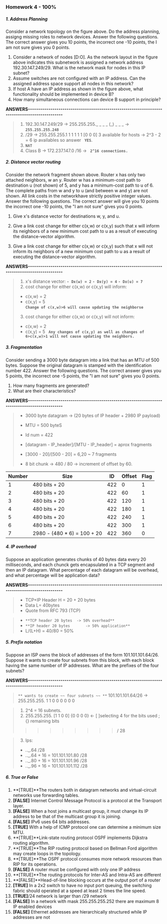 ### Homework 4	- 100%

##### 1. Address Planning 
Consider a network topology on the figure above. Do the address planning, assigng missing roles to network devices. Answer the following questions. The correct answer gives you 10 points, the incorrect one -10 points, the I am not sure gives you 0 points.

1. Consider a network of nodes [D:O]. As the network layout in the figure above indicates this subnetwork is assigned a network address 192.30.147.249/29. What is the network mask for nodes in this IP subnet?
2. Assume switches are not configured with an IP address. Can the assigned address space support all nodes in this network? 
3. If host A have an IP address as shown in the figure above, what functionality should be implemented in device B? 
4. How many simultaneous connections can device B support in principle? 

**ANSWERS----------------------------------------------------------------------------------------------**

> 1. 192.30.147.249/29 -> 255.255.255._ _ _ _ (_) _ _ _ -> **`255.255.255.248`**
> 2. /29 -> 255.255.255.1 1 1 1 1 1 [0 0 0] 3 available for hosts -> 2^3 - 2 = 6 ip availables so answer **` YES`**.
> 3. **`NAT`**
> 4. Class B -> 172.237.147.0  /16 -> **` 2^16 connections.`**

##### 2. Distance vector routing
Consider the network fragment  shown above. Router x has only two attached neighbors, w an y. Router w has a minimum-cost path to destination u  (not shown) of 5, and y has a minimum-cost path to u of 6. The complete paths from w and y to u (and between w and y) are not shown. All link costs in the networkhave strictly positive integer values. Answer the following questions. The correct answer will give you 10 points the incorrect one -10 points, the "I am not sure" gives you 0 points.

1. Give x's distance vector for destinations w, y, and u.

2. Give a link cost change for either c(x,w) or c(x,y) such that x will inform its neighbors of a new minimum cost path to u as a result of executing the distance-vector algorithm.

3. Give a link cost change for either c(x,w) or c(x,y) such that x will not inform its neighbors of a new minimum cost path to u as a result of executing the distance-vector algorithm.

**ANSWERS----------------------------------------------------------------------------------------------**

> 1. x's distance vector:
>	**`- Dx(w) = 2`**
>	**`- Dx(y) = 4`**
>	**`- Dx(u) = 7`**	
> 2. cost change for either c(x,w) or c(x,y) will inform:
>	- c(x,w) = 2
>	- c(x,y) = 5	
>	**`Change of c(x,w)>6 will cause updating the neighborse`**
> 3. cost change for either c(x,w) or c(x,y) will not inform:
>	- c(x,w) = 2
>	- c(x,y) = 5
>	**` Any changes of c(x,y) as well as changes of 6>c(x,w)>1 will not cause updating the neighbors.`**
	
##### 3. Fragmentation
Consider sending a 3000 byte datagram into a link that has an MTU of 500 bytes. Suppose the original datagram is stamped with the identification number 422. Answer the following questions. The correct answer gives you 5 points, the incorrect one -5 points, the "I am not sure" gives you 0 points.

1. How many fragments are generated?  
2. What are their characteristics?

**ANSWERS----------------------------------------------------------------------------------------------**

> * 3000 byte datagram -> (20 bytes of IP header + 2980 IP payload)
> * MTU = 500 byteS
> * Id num = 422
> * [datagram - IP_header]/[MTU - IP_header] = aprox fragments
> * [3000 - 20]/[500 - 20] = 6,20 ~ 7 fragments
> 
> * 8 bit chunk -> 480 / 80 -> increment of offset by 60.

| Number	| Size   					| ID  | Offset  | Flag |
| -------	| -----------------------	| --- | --- 	| ---  |
| 1   	| 480 bits + 20 				| 422 | 0  		| 1  |
| 2   	| 480 bits + 20   				| 422 | 60 		| 1  |
| 3   	| 480 bits + 20   				| 422 | 120 	| 1  |
| 4   	| 480 bits + 20   				| 422 | 180  	| 1  |
| 5   	| 480 bits + 20   				| 422 | 240  	| 1  |
| 6   	| 480 bits + 20   				| 422 | 300  	| 1  |
| 7   	| 2980 - (480 * 6) = 100 + 20   | 422 | 360  	| 0  |

##### 4. IP overhead 
Suppose an application generates chunks of 40 bytes data every 20 milliseconds, and each chunck gets encapsulated in a TCP segment and then an IP datagram. What percentage of each datagram will be overhead, and  what percentage will be application data?

**ANSWERS----------------------------------------------------------------------------------------------**

> * TCP+IP Header H = 20 + 20 bytes
> * Data L= 40bytes
> * Quote from RFC 793 (TCP)

> * `**TCP header 20 bytes 	-> 50% overhead**`
> * `**IP header 20 bytes		-> 50% application**`
> * L/(L+H) = 40/80 = 50%

##### 5. Prefix notation
Suppose an ISP owns the block of addresses of the form 101.101.101.64/26. Suppose it wants to create four subnets from this block, with each block having the same number of IP addresses. What are the prefixes of the four subnets?

**ANSWERS----------------------------------------------------------------------------------------------**

> `** wants to create ~~ four subnets ~~ **`
> 101.101.101.64/26 	-> 	255.255.255. 1 1 0 0 0 0 0 0

> 1. 2^4 = 16 subnets.
> 2. 255.255.255. [1 1 0 0] {0 0 0 0}   <- [ ]selecting 4 for the bits used ; {} remaining bits
> >>>>>>>>/ 28
				
> 3. Ips:
>	- _._._.64 /28
>	- _._._.64 + 16 = 101.101.101.80 /28
>	- _._._.80 + 16 = 101.101.101.96 /28
>	- _._._.96 + 16 = 101.101.101.112 /28

##### 6. True or False 

1.	**[TRUE]**The routers both in datagram networks and virtual-circuit networks use forwarding tables.			
2.	**[FALSE]** Internet Control Message Protocol is a protocol at the Transport layer.			
3.	**[FALSE]** When a host joins a multicast group, it must change its IP address to be that of the multicast group it is joining.			
4.	**[FALSE]** IPv6 uses 64 bits addresses.			
5.	**[TRUE]** With a help of ICMP protocol one can determine a minimum size MTU.			
6.	**[TRUE]**Link-state routing protocol OSPF implements Dijkstra routing algorithm.			
7.	**[TRUE]**The RIP routing protocol based on Bellman Ford algorithm may create loops in the topology.			
8.	**[TRUE]**The OSPF protocol consumes more network resources than RIP for its operations.			
9.	**[FALSE]** A router must be configured with only one IP address			
10.	**[TRUE]**The routing protocols for Inter-AS and Intra-AS are different			
11.	**[FALSE]**Head-of-line blocking occurs at the output port of a router			
12.	**[TRUE]** In a 2x2 switch to have no input port queuing, the switching fabric should operated at a speed at least 2 times the line speed.			
13.	**[TRUE]**/24 network is larger than /29 network			
14.	**[FALSE]** In a network with mask 255.255.255.252 there are maximum 8 IP enabled devices			
15.	**[FALSE]** Ethernet addresses are hierarchically structured while IP addresses are not
